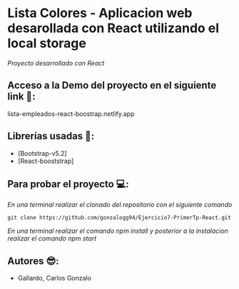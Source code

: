 # Lista Colores - Aplicacion web desarollada con React utilizando el local storage

*Proyecto desarrollado con React*

## Acceso a la Demo del proyecto en el siguiente link 👀:


lista-empleados-react-boostrap.netlify.app



## Librerías usadas 📁:

- [Bootstrap-v5.2]
- [React-booststrap]



## Para probar el proyecto 💻:
*En una terminal realizar el clonado del repositorio con el siguiente comando*

`git clone https://github.com/gonzalogg94/Ejercicio7-PrimerTp-React.git` 

*En una terminal realizar el comando npm install y posterior a la instalacion realizar el comando npm start*

## Autores 😎:
- Gallardo, Carlos Gonzalo

